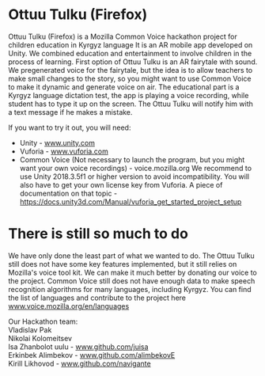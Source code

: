 # Ottuu Tulku (Firefox)

Ottuu Tulku (Firefox) is a Mozilla Common Voice hackathon project for children education in Kyrgyz language
It is an AR mobile app developed on Unity. We combined education and entertainment to involve children in the process of learning. First option of Ottuu Tulku is an AR fairytale with sound. We pregenerated voice for the fairytale, but the idea is to allow teachers to make small changes to the story, so you might want to use Common Voice to make it dynamic and generate voice on air. The educational part is a Kyrgyz language dictation test, the app is playing a voice recording, while student has to type it up on the screen. The Ottuu Tulku will notify him with a text message if he makes a mistake. 

If you want to try it out, you will need: 
* Unity - www.unity.com
* Vuforia - www.vuforia.com
* Common Voice (Not necessary to launch the program, but you might want your own voice recordings) - voice.mozilla.org 
We recommend to use Unity 2018.3.5f1 or higher version to avoid incompatibility.
You will also have to get your own license key from Vuforia. 
A piece of documentation on that topic - https://docs.unity3d.com/Manual/vuforia_get_started_project_setup

# There is still so much to do

We have only done the least part of what we wanted to do. The Ottuu Tulku still does not have some key features implemented, but it still relies on Mozilla's voice tool kit. 
We can make it much better by donating our voice to the project. Common Voice still does not have enough data to make speech recognition algorithms for many languages, including Kyrgyz. You can find the list of languages and contribute to the project here <br>
www.voice.mozilla.org/en/languages

Our Hackathon team: <br>
Vladislav Pak <br>
Nikolai Kolomeitsev <br>
Isa Zhanbolot uulu - www.github.com/juisa <br>
Erkinbek Alimbekov - www.github.com/alimbekovE <br>
Kirill Likhovod - www.github.com/navigante
